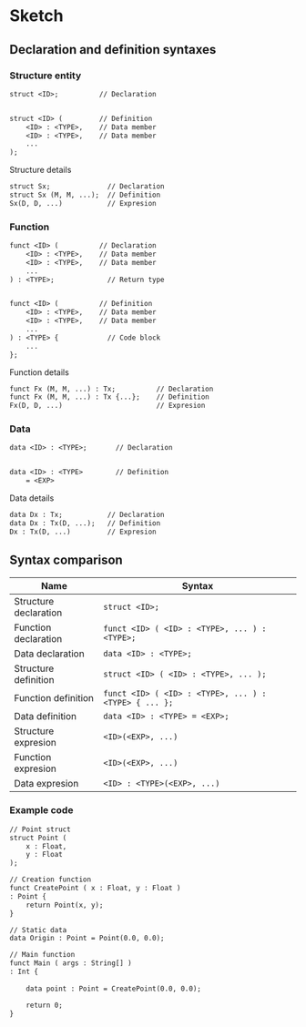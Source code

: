 # Sketch

## Declaration and definition syntaxes

### Structure entity

``` txt
struct <ID>;          // Declaration


struct <ID> (         // Definition
    <ID> : <TYPE>,    // Data member
    <ID> : <TYPE>,    // Data member
    ...
);
```

Structure details

``` txt
struct Sx;              // Declaration
struct Sx (M, M, ...);  // Definition
Sx(D, D, ...)           // Expresion
```

### Function

``` txt
funct <ID> (          // Declaration
    <ID> : <TYPE>,    // Data member
    <ID> : <TYPE>,    // Data member
    ...
) : <TYPE>;             // Return type          


funct <ID> (          // Definition
    <ID> : <TYPE>,    // Data member
    <ID> : <TYPE>,    // Data member
    ...
) : <TYPE> {            // Code block
    ...
};
```

Function details

``` txt
funct Fx (M, M, ...) : Tx;          // Declaration
funct Fx (M, M, ...) : Tx {...};    // Definition
Fx(D, D, ...)                       // Expresion
```

### Data

``` txt
data <ID> : <TYPE>;       // Declaration


data <ID> : <TYPE>        // Definition
    = <EXP>
```

Data details

``` txt
data Dx : Tx;           // Declaration
data Dx : Tx(D, ...);   // Definition
Dx : Tx(D, ...)         // Expresion
```

## Syntax comparison

| Name | Syntax
| - | -
| Structure declaration | ```struct <ID>;```
| Function declaration | ```funct <ID> ( <ID> : <TYPE>, ... ) : <TYPE>;```
| Data declaration | ```data <ID> : <TYPE>;```
| Structure definition | ```struct <ID> ( <ID> : <TYPE>, ... );```
| Function definition | ```funct <ID> ( <ID> : <TYPE>, ... ) : <TYPE> { ... };```
| Data definition | ```data <ID> : <TYPE> = <EXP>;```
| Structure expresion | ```<ID>(<EXP>, ...)```
| Function expresion | ```<ID>(<EXP>, ...)```
| Data expresion | ```<ID> : <TYPE>(<EXP>, ...)```

### Example code

``` txt
// Point struct
struct Point (
    x : Float,
    y : Float
);

// Creation function
funct CreatePoint ( x : Float, y : Float ) 
: Point {
    return Point(x, y);
}

// Static data
data Origin : Point = Point(0.0, 0.0);

// Main function
funct Main ( args : String[] ) 
: Int {
    
    data point : Point = CreatePoint(0.0, 0.0);

    return 0;
}
```
